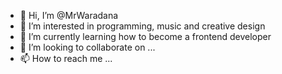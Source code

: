 - 👋 Hi, I’m @MrWaradana
- 👀 I’m interested in programming, music and creative design
- 🌱 I’m currently learning how to become a frontend developer
- 💞️ I’m looking to collaborate on ...
- 📫 How to reach me ...

<!---
MrWaradana/MrWaradana is a ✨ special ✨ repository because its `README.md` (this file) appears on your GitHub profile.
You can click the Preview link to take a look at your changes.
--->
